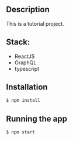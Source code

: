 ## Description

This is a tutorial project.

## Stack:
* ReactJS
* GraphQL
* typescript

## Installation

```bash
$ npm install
```

## Running the app

```bash
$ npm start
```
